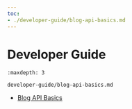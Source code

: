 ```yaml
---
toc:
- ./developer-guide/blog-api-basics.md
---
```

# Developer Guide

```{toctree}
:maxdepth: 3

developer-guide/blog-api-basics.md
```

* [Blog API Basics](./developer-guide/blog-api-basics.md)
